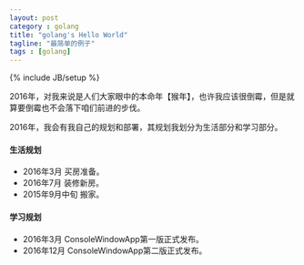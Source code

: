 ```yaml
---
layout: post
category : golang
title: "golang's Hello World"
tagline: "最简单的例子"
tags : [golang]
---
```

{% include JB/setup %}

2016年，对我来说是人们大家眼中的本命年【猴年】，也许我应该很倒霉，但是就算要倒霉也不会落下咱们前进的步伐。

2016年，我会有我自己的规划和部署，其规划我划分为生活部分和学习部分。

#### 生活规划

- 2016年3月 买房准备。
- 2016年7月 装修新房。
- 2015年9月中旬 搬家。

#### 学习规划

- 2016年3月 ConsoleWindowApp第一版正式发布。
- 2016年12月 ConsoleWindowApp第二版正式发布。
